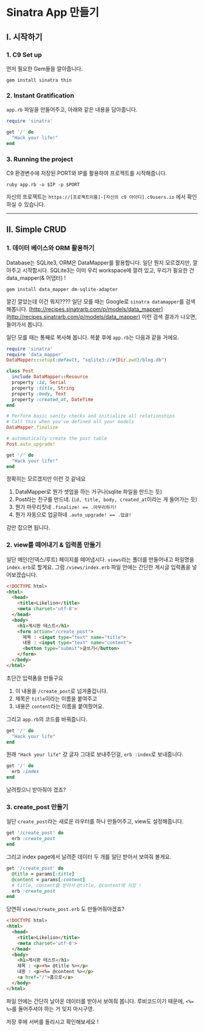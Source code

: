 # Sinatra App 만들기

## I. 시작하기
### 1. C9 Set up
먼저 필요한 Gem들을 깔아줍니다.
```
gem install sinatra thin
```

### 2. Instant Gratification
`app.rb` 파일을 만들어주고, 아래와 같은 내용을 담아줍니다.
```ruby
require 'sinatra'

get '/' do
  "Hack your life!"
end
```

### 3. Running the project
C9 환경변수에 저장된 PORT와 IP를 활용하여 프로젝트를 시작해줍니다.
```
ruby app.rb -o $IP -p $PORT
```
자신의 프로젝트는 
`https://[프로젝트이름]-[자신의 c9 아이디].c9users.io` 에서 확인하실 수 있습니다.

---
## II. Simple CRUD
### 1. 데이터 베이스와 ORM 활용하기
Database는 SQLite3, ORM은 DataMapper를 활용합니다.
일단 뭔지 모르겠지만, 깔아주고 시작합시다.
SQLite3는 이미 우리 workspace에 깔려 있고,
우리가 필요한 건 data_mapper(& 어댑터) !
```
gem install data_mapper dm-sqlite-adapter
```

깔긴 깔았는데 이건 뭐지????
일단 모를 때는 Google로 `sinatra datamapper`를 검색해봅니다.
[http://recipes.sinatrarb.com/p/models/data_mapper](http://recipes.sinatrarb.com/p/models/data_mapper)
이런 검색 결과가 나오면, 들어가서 봅니다.

일단 모를 때는 통째로 복사해 봅니다.
복붙 후에 `app.rb`는 다음과 같을 거에요.
```ruby
require 'sinatra'
require 'data_mapper'
DataMapper::setup(:default, "sqlite3://#{Dir.pwd}/blog.db")

class Post
  include DataMapper::Resource
  property :id, Serial
  property :title, String
  property :body, Text
  property :created_at, DateTime
end

# Perform basic sanity checks and initialize all relationships
# Call this when you've defined all your models
DataMapper.finalize

# automatically create the post table
Post.auto_upgrade!

get '/' do
  "Hack your life!"
end
```
정확히는 모르겠지만 이런 것 같네요
1. DataMapper로 뭔가 셋업을 하는 거구나(sqlite 파일을 만드는 듯)
2. Post라는 친구를 만드네. (`id, title, body, created_at`이라는 게 들어가는 듯)
3. 뭔가 마무리짓네 `.finalize! == .마무리하기!`
4. 뭔가 자동으로 업글하네 `.auto_upgrade! == .업글!`

감만 잡으면 됩니다.

### 2. view를 떼어내기 & 입력폼 만들기
일단 메인(인덱스/루트) 페이지를 떼어냅시다.
`views`라는 폴더를 만들어내고 파일명을 `index.erb`로 할게요.
그럼 `/views/index.erb` 파일 안에는 간단한 게시글 입력폼을 넣어보겠습니다.

```html
<!DOCTYPE html>
<html>
  <head>
    <title>Likelion</title>
    <meta charset='utf-8'>
  </head>
  <body>
    <h1>게시판 테스트</h1>
    <form action="/create_post">
      제목 : <input type="text" name="title">
      내용 : <input type="text" name="content">
      <button type="submit">글쓰기</button>
    </form>
  </body>
</html>
```
초단간 입력폼을 만들구요
1. 이 내용을 `/create_post`로 넘겨줄겁니다.
2. 제목은 `title`이라는 이름을 붙여주고
3. 내용은 `content`라는 이름을 붙여줬어요.

그리고 `app.rb`의 코드를 바꿔줍니다.
```ruby
get '/' do
  "Hack your life"
end
```
원래 `"Hack your life"` 걍 글자 그대로 보내주던걸, `erb :index`로 보내줍니다.
```ruby
get '/' do
  erb :index
end
```

날려줬으니 받아줘야 겠죠?

### 3. create_post 만들기
일단 `create_post`라는 새로운 라우터를 하나 만들어주고, view도 설정해줍니다.
```ruby
get '/create_post' do
  erb :create_post
end
```
그리고 index page에서 날려준 데이터 두 개를 일단 받아서 보여줘 볼게요.
```ruby
get '/create_post' do
  @title = params[:title] 
  @content = params[:content]
  # title, content를 받아서 @title, @content에 저장 !
  erb :create_post
end
```

당연히 `views/create_post.erb` 도 만들어줘야겠죠?
```html
<!DOCTYPE html>
<html>
  <head>
    <title>Likelion</title>
    <meta charset='utf-8'>
  </head>
  <body>
    <h1>게시판 테스트</h1>
    제목 : <p><%= @title %></p>
    내용 : <p><%= @content %></p>
    <a href="/">홈으로</a>
  </body>
</html>
```

파일 안에는 간단히 날아온 데이터를 받아서 보여줘 봅니다.
루비코드이기 때문에, `<%= %>`를 둘어주셔야 하는 거 잊지 마시구영.

저장 후에 서버를 돌리시고 확인해보세요 !
